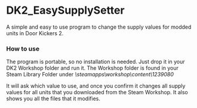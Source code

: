 # DK2_EasySupplySetter
A simple and easy to use program to change the supply values for modded units in Door Kickers 2.

### How to use
The program is portable, so no installation is needed. Just drop it in your DK2 Workshop folder and run it.
The Workshop folder is found in your Steam Library Folder under *\steamapps\workshop\content\1239080*

It will ask which value to use, and once you confirm it changes all supply values for all units that you downloaded from the Steam Workshop.
It also shows you all the files that it modifies.